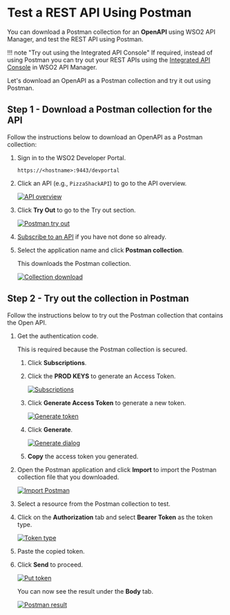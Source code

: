 # Test a REST API Using Postman

You can download a Postman collection for an **OpenAPI** using WSO2 API Manager, and test the REST API using Postman.

!!! note "Try out using the Integrated API Console"
    If required, instead of using Postman you can try out your REST APIs using the [Integrated API Console]({{base_path}}/consume/invoke-apis/invoke-apis-using-tools/invoke-an-api-using-the-integrated-api-console/) in WSO2 API Manager.
    
Let's download an OpenAPI as a Postman collection and try it out using Postman.

## Step 1 - Download a Postman collection for the API

Follow the instructions below to download an OpenAPI as a Postman collection:

1.  Sign in to the WSO2 Developer Portal.

     `https://<hostname>:9443/devportal`

2. Click an API (e.g., `PizzaShackAPI`) to go to the API overview.

    [![API overview]({{base_path}}/assets/img/learn/postman_api_overview.png)]({{base_path}}/assets/img/learn/postman_api_overview.png)

2.  Click **Try Out** to go to the Try out section.

    [![Postman try out]({{base_path}}/assets/img/learn/postman_try_out.png)]({{base_path}}/assets/img/learn/postman_try_out.png)

3.  [Subscribe to an API]({{base_path}}/consume/manage-subscription/subscribe-to-an-api) if you have not done so already.

4. Select the application name and click **Postman collection**.
     
     This downloads the Postman collection.

    [![Collection download]({{base_path}}/assets/img/learn/postman_download_collection.png)]({{base_path}}/assets/img/learn/postman_download_collection.png)
    
## Step 2 - Try out the collection in Postman

Follow the instructions below to try out the Postman collection that contains the Open API.

1. Get the authentication code.
     
     This is required because the Postman collection is secured.

     1. Click **Subscriptions**.

     2. Click the **PROD KEYS** to generate an Access Token.

         [![Subscriptions]({{base_path}}/assets/img/learn/postman_subscriptions.png)]({{base_path}}/assets/img/learn/postman_subscriptions.png)

     3. Click **Generate Access Token** to generate a new token. 

         [![Generate token]({{base_path}}/assets/img/learn/postman_generate_token.png)]({{base_path}}/assets/img/learn/postman_generate_token.png)
    
     4. Click **Generate**.

         [![Generate dialog]({{base_path}}/assets/img/learn/postman_generate_dialog.png)]({{base_path}}/assets/img/learn/postman_generate_dialog.png)
    
     5. **Copy** the access token you generated.

2. Open the Postman application and click **Import** to import the Postman collection file that you downloaded.

     [![Import Postman]({{base_path}}/assets/img/learn/postman_import.png)]({{base_path}}/assets/img/learn/postman_import.png)

3. Select a resource from the Postman collection to test.

4. Click on the **Authorization** tab and select **Bearer Token** as the token type.

     [![Token type]({{base_path}}/assets/img/learn/postman_token_type.png)]({{base_path}}/assets/img/learn/postman_token_type.png)

5. Paste the copied token.

6. Click **Send** to proceed.

     [![Put token]({{base_path}}/assets/img/learn/postman_put_token.png)]({{base_path}}/assets/img/learn/postman_put_token.png)

     You can now see the result under the **Body** tab.

     [![Postman result]({{base_path}}/assets/img/learn/postman_result.png)]({{base_path}}/assets/img/learn/postman_result.png)
